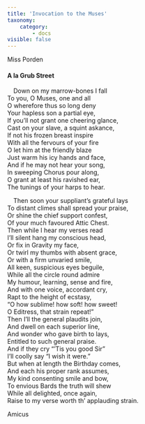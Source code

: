 ```yaml
---
title: 'Invocation to the Muses'
taxonomy:
    category:
        - docs
visible: false
---
```


<div class="author">Miss Porden</div>

#### A la Grub Street  
  
&emsp;Down on my marrow-bones I fall  
To you, O Muses, one and all  
O wherefore thus so long deny  
Your hapless son a partial eye,  
If you’ll not grant one cheering glance,  
Cast on your slave, a squint askance,  
If not his frozen breast inspire  
With all the fervours of your fire  
O let him at the friendly blaze  
Just warm his icy hands and face,  
And if he may not hear your song,  
In sweeping Chorus pour along,  
O grant at least his ravished ear,  
The tunings of your harps to hear.  
  
&emsp;Then soon your suppliant’s grateful lays  
To distant climes shall spread your praise,  
Or shine the chief support confest,  
Of your much favoured Attic Chest.  
Then while I hear my verses read  
I’ll silent hang my conscious head,  
Or fix in Gravity my face,  
Or twirl my thumbs with absent grace,  
Or with a firm unvaried smile,  
All keen, suspicious eyes beguile,  
While all the circle round admire  
My humour, learning, sense and fire,  
And with one voice, accordant cry,  
Rapt to the height of ecstasy,  
“O how sublime! how soft! how sweet!  
O Editress, that strain repeat!”  
Then I’ll the general plaudits join,  
And dwell on each superior line,  
And wonder who gave birth to lays,  
Entitled to such general praise.  
And if they cry “’Tis you good Sir”  
I’ll coolly say “I wish it were.”  
But when at length the Birthday comes,  
And each his proper rank assumes,  
My kind consenting smile and bow,  
To envious Bards the truth will shew  
While all delighted, once again,  
Raise to my <span data-tippy="worth" class="green">verse</span> worth th’ applauding strain.  
  
Amicus